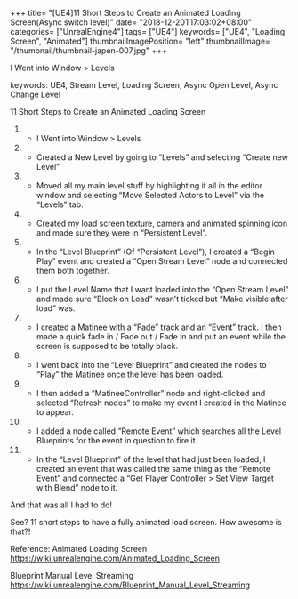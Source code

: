 +++
title= "[UE4]11 Short Steps to Create an Animated Loading Screen(Async switch level)"
date= "2018-12-20T17:03:02+08:00"
categories= ["UnrealEngine4"]
tags= ["UE4"]
keywords= ["UE4", "Loading Screen", "Animated"]
thumbnailImagePosition= "left"
thumbnailImage= "/thumbnail/thumbnail-japen-007.jpg"
+++

I Went into Window > Levels
<!--more-->

keywords: UE4, Stream Level, Loading Screen, Async Open Level, Async Change Level

11 Short Steps to Create an Animated Loading Screen

1. - I Went into Window > Levels
2. - Created a New Level by going to “Levels” and selecting “Create new Level”
3. - Moved all my main level stuff by highlighting it all in the editor window and selecting “Move Selected Actors to Level” via the “Levels” tab.
4. - Created my load screen texture, camera and animated spinning icon and made sure they were in “Persistent Level”.
5. - In the “Level Blueprint” (Of “Persistent Level”), I created a “Begin Play” event and created a “Open Stream Level” node and connected them both together.
6. - I put the Level Name that I want loaded into the “Open Stream Level” and made sure “Block on Load” wasn’t ticked but “Make visible after load” was.
7. - I created a Matinee with a “Fade” track and an “Event” track. I then made a quick fade in / Fade out / Fade in and put an event while the screen is supposed to be totally black.
8. - I went back into the “Level Blueprint” and created the nodes to “Play” the Matinee once the level has been loaded.
9. - I then added a “MatineeController” node and right-clicked and selected “Refresh nodes” to make my event I created in the Matinee to appear.
10. - I added a node called “Remote Event” which searches all the Level Blueprints for the event in question to fire it.
11. - In the “Level Blueprint” of the level that had just been loaded, I created an event that was called the same thing as the “Remote Event” and connected a “Get Player Controller > Set View Target with Blend” node to it.

And that was all I had to do!

See? 11 short steps to have a fully animated load screen. How awesome is that?!

Reference: Animated Loading Screen  
https://wiki.unrealengine.com/Animated_Loading_Screen

Blueprint Manual Level Streaming  
https://wiki.unrealengine.com/Blueprint_Manual_Level_Streaming